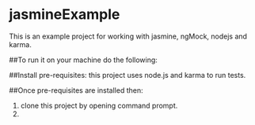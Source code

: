 # jasmineExample
This is an example project for working with jasmine, ngMock, nodejs and karma.

##To run it on your machine do the following:

##Install pre-requisites:
this project uses node.js and karma to run tests.

##Once pre-requisites are installed then:

1. clone this project by opening command prompt.
2. 